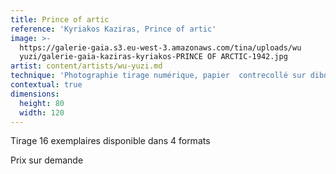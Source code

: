 ```yaml
---
title: Prince of artic
reference: 'Kyriakos Kaziras, Prince of artic'
image: >-
  https://galerie-gaia.s3.eu-west-3.amazonaws.com/tina/uploads/wu
  yuzi/galerie-gaia-kaziras-kyriakos-PRINCE OF ARCTIC-1942.jpg
artist: content/artists/wu-yuzi.md
technique: 'Photographie tirage numérique, papier  contrecollé sur dibon'
contextual: true
dimensions:
  height: 80
  width: 120
---
```


Tirage 16 exemplaires disponible dans 4 formats

Prix sur demande
